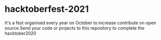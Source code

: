 # hacktoberfest-2021

It's a fest organised every year on October to increase contribute on open source.Send your code or projects to this repository to complete the hacktober2020
